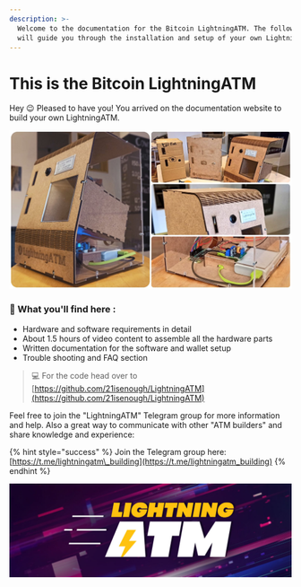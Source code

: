 ```yaml
---
description: >-
  Welcome to the documentation for the Bitcoin LightningATM. The following pages
  will guide you through the installation and setup of your own LightningATM.
---
```


# This is the Bitcoin LightningATM

Hey 😉 Pleased to have you! You arrived on the documentation website to build your own LightningATM.

![](.gitbook/assets/incollage_20200429_162952315-1.jpg)

### 🔎 What you'll find here  :

* Hardware and software requirements in detail
* About 1.5 hours of video content to assemble all the hardware parts
* Written documentation for the software and wallet setup
* Trouble shooting and FAQ section

> 💻 For the code head over to [https://github.com/21isenough/LightningATM](https://github.com/21isenough/LightningATM)

Feel free to join the "LightningATM" Telegram group for more information and help. Also a great way to communicate with other "ATM builders" and share knowledge and experience:

{% hint style="success" %}
Join the Telegram group here: [https://t.me/lightningatm\_building](https://t.me/lightningatm_building)
{% endhint %}

![](.gitbook/assets/1500x500_3.jpg)
